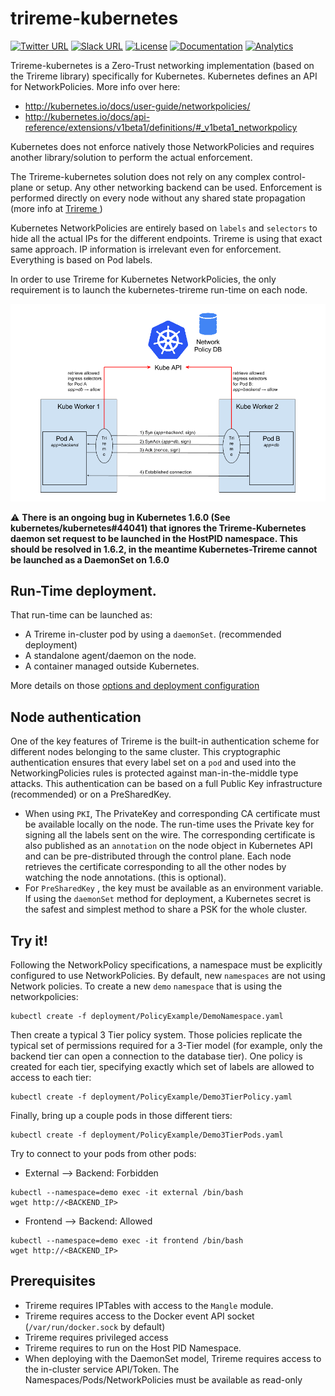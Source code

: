 # trireme-kubernetes

[![Twitter URL](https://img.shields.io/badge/twitter-follow-blue.svg)](https://twitter.com/aporeto_trireme) [![Slack URL](https://img.shields.io/badge/slack-join-green.svg)](https://triremehq.slack.com/messages/general/) [![License](https://img.shields.io/badge/license-Apache--2.0-blue.svg)](https://www.apache.org/licenses/LICENSE-2.0) [![Documentation](https://img.shields.io/badge/docs-godoc-blue.svg)](https://godoc.org/github.com/aporeto-inc/trireme)
[![Analytics](https://ga-beacon.appspot.com/UA-90327502-1/welcome-page)](https://github.com/igrigorik/ga-beacon)

Trireme-kubernetes is a Zero-Trust networking implementation (based on the Trireme library) specifically for Kubernetes.
Kubernetes defines an API for NetworkPolicies. More info over here:

* http://kubernetes.io/docs/user-guide/networkpolicies/
* http://kubernetes.io/docs/api-reference/extensions/v1beta1/definitions/#_v1beta1_networkpolicy

Kubernetes does not enforce natively those NetworkPolicies and requires another library/solution to perform the actual enforcement.

The Trireme-kubernetes solution does not rely on any complex control-plane or setup. Any other networking backend can be used.
Enforcement is performed directly on every node without any shared state propagation (more info at  [Trireme ](https://github.com/aporeto-inc/trireme))

Kubernetes NetworkPolicies are entirely based on `labels` and `selectors` to hide all the actual IPs for the different endpoints. Trireme is using that exact same approach. IP information is irrelevant even for enforcement. Everything is based on Pod labels.

In order to use Trireme for Kubernetes NetworkPolicies, the only requirement is to launch the kubernetes-trireme run-time on each node.

![Kubernetes cluster with Trireme](docs/pods.png)

:warning: **There is an ongoing bug in Kubernetes 1.6.0 (See  kubernetes/kubernetes#44041) that ignores the Trireme-Kubernetes daemon set request to be launched in the HostPID namespace. This should be resolved in 1.6.2, in the meantime Kubernetes-Trireme cannot be launched as a DaemonSet on 1.6.0** 

## Run-Time deployment.

That run-time can be launched as:

* A Trireme in-cluster pod by using a `daemonSet`. (recommended deployment)
* A standalone agent/daemon on the node.
* A container managed outside Kubernetes.

More details on those [options and deployment configuration](https://github.com/aporeto-inc/trireme-kubernetes/tree/master/deployment)

## Node authentication

One of the key features of Trireme is the built-in authentication scheme for different nodes belonging to the same cluster.
This cryptographic authentication ensures that every label set on a `pod` and used into the NetworkingPolicies rules is protected against man-in-the-middle type attacks.
This authentication can be based on a full Public Key infrastructure (recommended) or on a PreSharedKey.

* When using `PKI`, The PrivateKey and corresponding CA certificate must be available locally on the node. The run-time uses the Private key for signing all the labels sent on the wire. The corresponding certificate is also published as an `annotation` on the node object in Kubernetes API and can be pre-distributed through the control plane. Each node retrieves the certificate corresponding to all the other nodes by watching the node annotations. (this is optional).
* For `PreSharedKey` , the key must be available as an  environment variable. If using the `daemonSet` method for deployment, a Kubernetes secret is the safest and simplest method to share a PSK for the whole cluster.

## Try it!

Following the NetworkPolicy specifications, a namespace must be explicitly configured to use NetworkPolicies. By default, new `namespaces` are not using Network policies.
To create a new `demo` `namespace` that is using the networkpolicies:

```
kubectl create -f deployment/PolicyExample/DemoNamespace.yaml
```

Then create a typical 3 Tier policy system. Those policies replicate the typical set of permissions required for a 3-Tier model (for example, only the backend tier can open a connection to the database tier).
One policy is created for each tier, specifying exactly which set of labels are allowed to access to each tier:

```
kubectl create -f deployment/PolicyExample/Demo3TierPolicy.yaml
```

Finally, bring up a couple pods in those different tiers:

```
kubectl create -f deployment/PolicyExample/Demo3TierPods.yaml
```

Try to connect to your pods from other pods:
* External --> Backend: Forbidden
```
kubectl --namespace=demo exec -it external /bin/bash
wget http://<BACKEND_IP>
```

* Frontend --> Backend: Allowed
```
kubectl --namespace=demo exec -it frontend /bin/bash
wget http://<BACKEND_IP>
```

## Prerequisites

* Trireme requires IPTables with access to the `Mangle` module.
* Trireme requires access to the Docker event API socket (`/var/run/docker.sock` by default)
* Trireme requires privileged access
* Trireme requires to run on the Host PID Namespace.
* When deploying with the DaemonSet model, Trireme requires access to the in-cluster service API/Token. The Namespaces/Pods/NetworkPolicies must be available as read-only
